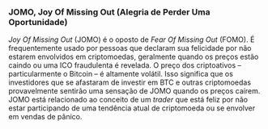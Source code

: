 ### JOMO, Joy Of Missing Out (Alegria de Perder Uma Oportunidade)

_Joy Of Missing Out_ (JOMO) é o oposto de _Fear Of Missing Out_ (FOMO). É frequentemente usado por pessoas que declaram sua felicidade por não estarem envolvidos em criptomoedas, geralmente quando os preços estão caindo ou uma ICO fraudulenta é revelada. O preço dos criptoativos – particularmente o Bitcoin – é altamente volátil. Isso significa que os investidores que se afastaram de investir em BTC e outras criptomoedas provavelmente sentirão uma sensação de JOMO quando os preços caírem. JOMO está relacionado ao conceito de um _trader_ que está feliz por não estar participando de uma tendência atual de criptomoeda ou se envolver em vendas de pânico.